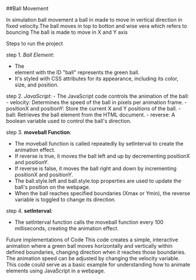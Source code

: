 ##Ball Movement

In simulation ball movement a ball in made to move in vertical direction in fixed velocity.The ball moves in top to botton  and wise vera which refers to bouncing
The ball is made to move in X and Y axis

Steps to run the project 

step 1. *Ball Element*:
   - The <div> element with the ID "ball" represents the green ball.
   - It's styled with CSS attributes for its appearance, including its color, size, and position.

step 2. *JavaScript*:
     - The JavaScript code controls the animation of the ball:
     - velocity: Determines the speed of the ball in pixels per animation frame.
     - positionX and positionY: Store the current X and Y positions of the ball.
     - ball: Retrieves the ball element from the HTML document.
     - reverse: A boolean variable used to control the ball's direction.

step 3. **moveball Function**:
   - The moveball function is called repeatedly by setInterval to create the animation effect.
   - If reverse is true, it moves the ball left and up by decrementing positionX and positionY.
   - If reverse is false, it moves the ball right and down by incrementing positionX and positionY.
   - The ball.style.left and ball.style.top properties are used to update the ball's position on the webpage.
   - When the ball reaches specified boundaries (Xmax or Ymin), the reverse variable is toggled to change its direction.

step 4. **setInterval**:
   - The setInterval function calls the moveball function every 100 milliseconds, creating the animation effect.
    
Future implementations of Code
This code creates a simple, interactive animation where a green ball moves horizontally and vertically within defined boundaries, changing direction when it reaches those boundaries. The animation speed can be adjusted by changing the velocity variable. This code could serve as a basic example for understanding how to animate elements using JavaScript in a webpage.
